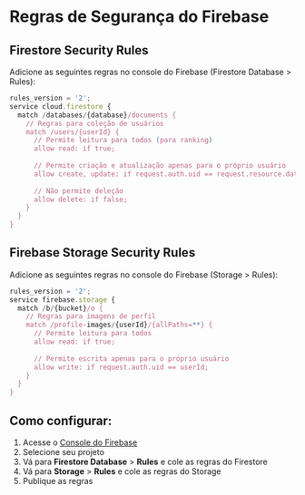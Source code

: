 # Regras de Segurança do Firebase

## Firestore Security Rules

Adicione as seguintes regras no console do Firebase (Firestore Database > Rules):

```javascript
rules_version = '2';
service cloud.firestore {
  match /databases/{database}/documents {
    // Regras para coleção de usuários
    match /users/{userId} {
      // Permite leitura para todos (para ranking)
      allow read: if true;
      
      // Permite criação e atualização apenas para o próprio usuário
      allow create, update: if request.auth.uid == request.resource.data.uid;
      
      // Não permite deleção
      allow delete: if false;
    }
  }
}
```

## Firebase Storage Security Rules

Adicione as seguintes regras no console do Firebase (Storage > Rules):

```javascript
rules_version = '2';
service firebase.storage {
  match /b/{bucket}/o {
    // Regras para imagens de perfil
    match /profile-images/{userId}/{allPaths=**} {
      // Permite leitura para todos
      allow read: if true;
      
      // Permite escrita apenas para o próprio usuário
      allow write: if request.auth.uid == userId;
    }
  }
}
```

## Como configurar:

1. Acesse o [Console do Firebase](https://console.firebase.google.com/)
2. Selecione seu projeto
3. Vá para **Firestore Database** > **Rules** e cole as regras do Firestore
4. Vá para **Storage** > **Rules** e cole as regras do Storage
5. Publique as regras